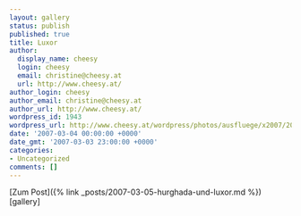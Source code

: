 ```yaml
---
layout: gallery
status: publish
published: true
title: Luxor
author:
  display_name: cheesy
  login: cheesy
  email: christine@cheesy.at
  url: http://www.cheesy.at/
author_login: cheesy
author_email: christine@cheesy.at
author_url: http://www.cheesy.at/
wordpress_id: 1943
wordpress_url: http://www.cheesy.at/wordpress/photos/ausfluege/x2007/2007-03-04/
date: '2007-03-04 00:00:00 +0000'
date_gmt: '2007-03-03 23:00:00 +0000'
categories:
- Uncategorized
comments: []
---
```


[Zum Post]({% link _posts/2007-03-05-hurghada-und-luxor.md %})
[gallery]<!--:-->

